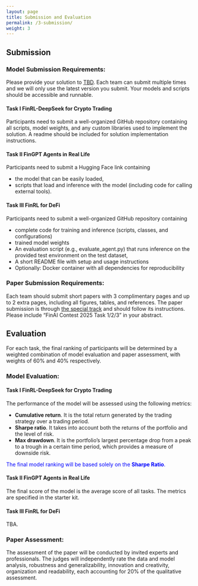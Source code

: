 ```yaml
---
layout: page
title: Submission and Evaluation
permalink: /3-submission/
weight: 3
---
```


## Submission
### **Model Submission Requirements**:
Please provide your solution to [TBD](). Each team can submit multiple times and we will only use the latest version you submit. Your models and scripts should be accessible and runnable. 

#### **Task I FinRL-DeepSeek for Crypto Trading**
Participants need to submit a well-organized GitHub repository containing all scripts, model weights, and any custom libraries used to implement the solution. A readme should be included for solution implementation instructions.


#### **Task II FinGPT Agents in Real Life**
Participants need to submit a Hugging Face link containing
* the model that can be easily loaded,
* scripts that load and inference with the model (including code for calling external tools).

#### **Task III FinRL for DeFi**
Participants need to submit a well-organized GitHub repository containing
* complete code for training and inference (scripts, classes, and configurations)
* trained model weights
* An evaluation script (e.g., evaluate_agent.py) that runs inference on the provided test environment on the test dataset,
* A short README file with setup and usage instructions
* Optionally: Docker container with all dependencies for reproducibility


### **Paper Submission Requirements**:
Each team should submit short papers with 3 complimentary pages and up to 2 extra pages, including all figures, tables, and references. The paper submission is through [the special track]() and should follow its instructions. Please include “FinAI Contest 2025 Task 1/2/3” in your abstract.

## Evaluation
For each task, the final ranking of participants will be determined by a weighted combination of model evaluation and paper assessment, with weights of 60% and 40% respectively.

### **Model Evaluation**:
#### **Task I FinRL-DeepSeek for Crypto Trading**
The performance of the model will be assessed using the following metrics:
* **Cumulative return**. It is the total return generated by the trading strategy over a trading period.
* **Sharpe ratio**. It takes into account both the returns of the portfolio and the level of risk.
* **Max drawdown**. It is the portfolio’s largest percentage drop from a peak to a trough in a certain time period, which provides a measure of downside risk.

<span style="color:blue;">The final model ranking will be based solely on the **Sharpe Ratio**.</span>

#### **Task II FinGPT Agents in Real Life**
The final score of the model is the average score of all tasks. The metrics are specified in the starter kit.

#### **Task III FinRL for DeFi**
TBA.

### **Paper Assessment**:
The assessment of the paper will be conducted by invited experts and professionals. The judges will independently rate the data and model analysis, robustness and generalizability, innovation and creativity, organization and readability, each accounting for 20% of the qualitative assessment. 
